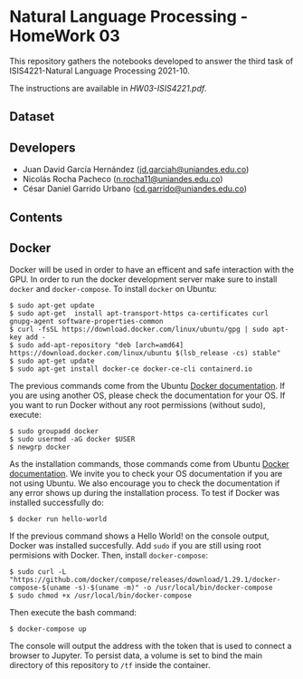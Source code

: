 # Natural Language Processing - HomeWork 03
This repository gathers the notebooks developed to answer the third task of
ISIS4221-Natural Language Processing 2021-10.

The instructions are available in _HW03-ISIS4221.pdf_.

## Dataset

## Developers
* Juan David García Hernández (jd.garciah@uniandes.edu.co)
* Nicolás Rocha Pacheco (n.rocha11@uniandes.edu.co)
* César Daniel Garrido Urbano (cd.garrido@uniandes.edu.co)

## Contents

## Docker
Docker will be used in order to have an efficent and safe interaction with the GPU. In order to run the docker development server make sure to install `docker` and `docker-compose`. To install `docker` on Ubuntu:

    $ sudo apt-get update
    $ sudo apt-get 	install apt-transport-https ca-certificates curl gnupg-agent software-properties-common
    $ curl -fsSL https://download.docker.com/linux/ubuntu/gpg | sudo apt-key add -
    $ sudo add-apt-repository "deb [arch=amd64] https://download.docker.com/linux/ubuntu $(lsb_release -cs) stable"
    $ sudo apt-get update
    $ sudo apt-get install docker-ce docker-ce-cli containerd.io

The previous commands come from the Ubuntu [Docker documentation](https://docs.docker.com/install/linux/docker-ce/ubuntu/). If you are using another OS, please check the documentation for your OS. If you want to run Docker without any root permissions (without sudo), execute:

    $ sudo groupadd docker
    $ sudo usermod -aG docker $USER
    $ newgrp docker

As the installation commands, those commands come from Ubuntu [Docker documentation](https://docs.docker.com/install/linux/linux-postinstall/). We invite you to check your OS documentation if you are not using Ubuntu. We also encourage you to check the documentation if any error shows up during the installation process. To test if Docker was installed successfully do:

    $ docker run hello-world

If the previous command shows a Hello World! on the console output, Docker was installed succesfully. Add `sudo` if you are still using root permisions with Docker. Then, install `docker-compose`:

    $ sudo curl -L "https://github.com/docker/compose/releases/download/1.29.1/docker-compose-$(uname -s)-$(uname -m)" -o /usr/local/bin/docker-compose
    $ sudo chmod +x /usr/local/bin/docker-compose

Then execute the bash command:

    $ docker-compose up

The console will output the address with the token that is used to connect a browser to Jupyter. To persist data, a volume is set to bind the main directory of this repository to `/tf` inside the container.
